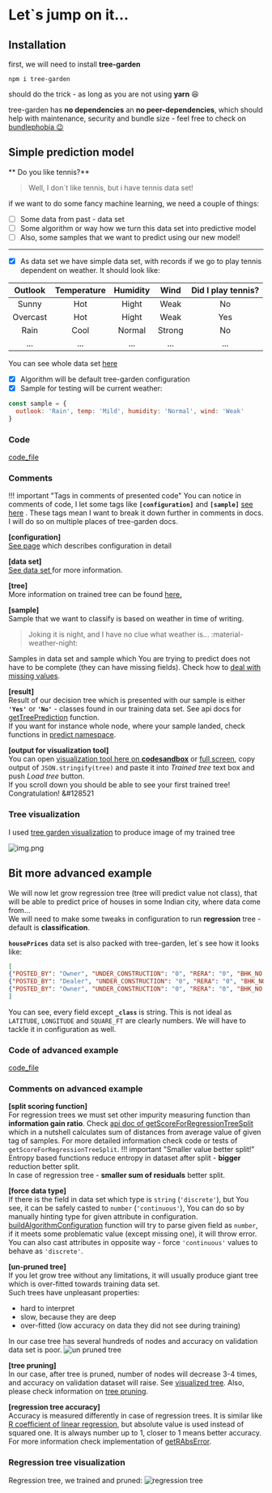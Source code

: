 # Let`s jump on it...


## Installation

first, we will need to install **tree-garden**

`npm i tree-garden` 

should do the trick - as long as you are not using **yarn** :laughing:

tree-garden has **no dependencies** an **no peer-dependencies**, which should help with maintenance, security
and bundle size - feel free to check on [bundlephobia &#x1F609;](https://bundlephobia.com/package/tree-garden@latest) 

## Simple prediction model
** Do you like tennis?**
> Well, I don`t like tennis, but i have tennis data set!

if we want to do  some fancy machine learning, we need a couple of things:

- [ ] Some data from past - data set
- [ ] Some algorithm or way how we turn this data set into predictive model
- [ ] Also, some samples that we want to predict using our new model!
---

- [x]  As data set we have simple data set, with records if we go to play tennis dependent on weather.
It should look like:

| Outlook| Temperature| Humidity|Wind|Did I play tennis?|
| :---: | :---: |:---: |:---: |:---: |
|Sunny|Hot|Hight|Weak|No|
|Overcast|Hot|Hight|Weak|Yes|
|Rain|Cool|Normal|Strong|No|
|...|...|...|...|...|

You can see whole data set [here](https://github.com/miob-miob/treeGarden/blob/master/src/sampleDataSets/tennis.ts#L2) 

- [x] Algorithm will be default tree-garden configuration 
- [x] Sample for testing will be current weather: 
```javascript
const sample = {
  outlook: 'Rain', temp: 'Mild', humidity: 'Normal', wind: 'Weak'
}
```

### Code 

[code_file](docs/code_snippets/shouldIPlayTenis.ts)

### Comments
!!! important "Tags in comments of presented code"
    You can notice in comments of code, I let some tags like **`[configuration]`** and
    **`[sample]`** [see here](https://github.com/miob-miob/treeGarden/blob/master/docs/code_snippets/shouldIPlayTenis.ts#L30) .
    These tags mean I want to break it down further in comments in docs.
    I will do so on multiple places of tree-garden docs.

**[configuration]**  
[See page](importantBasics.md#configuration) which describes configuration in detail
  
**[data set]**  
[See data set ](importantBasics.md#data-set) for more information.

**[tree]**  
More information on trained tree can be found [here.](importantBasics.md#decision-tree)

**[sample]**  
Sample that we want to classify is based on weather in time of writing.
> Joking it is night, and I have no clue what weather is...  :material-weather-night:

Samples in data set and sample which You are trying to predict does not have to be complete 
(they can have missing fields). Check how to [deal with missing values](importantBasics.md#dealing-with-missing-values).

**[result]**  
Result of our decision tree which is presented with our sample is either **`'Yes'`** or 
**`'No'`** - classes found in our training data set. See api docs for [getTreePrediction](api/modules.md#gettreeprediction)
function.  
If you want for instance whole node, where your sample landed, check functions in 
[predict namespace](api/modules/predict.md).



**[output for visualization tool]**  
You can open [visualization tool here on **codesandbox**](https://codesandbox.io/s/nostalgic-water-eozhj6) or [full screen](https://eozhj6.csb.app/), 
copy output of `JSON.stringify(tree)` and paste it into *Trained tree* text box and push *Load tree* button.  
If you scroll down you should be able to see your first trained tree!  
Congratulation! &#128521



### Tree visualization

I used [tree garden visualization](https://github.com/miob-miob/treeGardenVisualization) to 
produce image of my trained tree 


![img.png](resources/images/simpleTennisTree.png)




## Bit more advanced example

We will now let grow regression tree (tree will predict value not class), that will be able to predict price of houses in
some Indian city, where data come from...  
We will need to make some tweaks in configuration to run **regression** tree - default is **classification**.  

**`housePrices`** data set is also packed with tree-garden, let`s see how it looks like:
```json
[
{"POSTED_BY": "Owner", "UNDER_CONSTRUCTION": "0", "RERA": "0", "BHK_NO.": "2", "BHK_OR_RK": "BHK", "SQUARE_FT": "1300.236407", "READY_TO_MOVE": "1", "RESALE": "1", "ADDRESS": "Ksfc Layout,Bangalore", "LONGITUDE": "12.96991", "LATITUDE": "77.59796", "_class": 55.0},
{"POSTED_BY": "Dealer", "UNDER_CONSTRUCTION": "0", "RERA": "0", "BHK_NO.": "2", "BHK_OR_RK": "BHK", "SQUARE_FT": "1275.0", "READY_TO_MOVE": "1", "RESALE": "1", "ADDRESS": "Vishweshwara Nagar,Mysore", "LONGITUDE": "12.274538", "LATITUDE": "76.644605", "_class": 51.0},
{"POSTED_BY": "Owner", "UNDER_CONSTRUCTION": "0", "RERA": "0", "BHK_NO.": "2", "BHK_OR_RK": "BHK", "SQUARE_FT": "933.1597222000001", "READY_TO_MOVE": "1", "RESALE": "1", "ADDRESS": "Jigani,Bangalore", "LONGITUDE": "12.778033", "LATITUDE": "77.632191", "_class": 43.0}
]
```

You can see, every field except **`_class`** is string. This is not ideal as `LATITUDE`, `LONGITUDE` and `SQUARE_FT` are clearly 
numbers. We will have to tackle it in configuration as well.

### Code of advanced example
[code_file](docs/code_snippets/regressionTree.ts)


### Comments on advanced example

**[split scoring function]**  
For regression trees we must set other impurity measuring function than **information gain ratio**. Check 
[api doc of getScoreForRegressionTreeSplit](./api/modules/impurity.md#getscoreforregressiontreesplit) 
which in a nutshell calculates sum of distances from average value of given tag of samples. For more detailed 
information check code or tests of `getScoreForRegressionTreeSplit`.
!!! important "Smaller value better split!"
    Entropy based functions reduce entropy in dataset after split - **bigger** reduction better split.  
    In case of regression tree -  **smaller sum of residuals** better split.

**[force data type]**  
If there is the field in data set which type is `string` (`'discrete'`), but You see, it can be safely casted 
to `number` (`'continuous'`), You can do so by manually hinting type for given attribute in configuration.
[buildAlgorithmConfiguration](./api/modules.md#buildalgorithmconfiguration) function will try 
to parse given field as `number`, if it meets some problematic value (except missing one), it will throw error.  
You can also cast attributes in opposite way - force `'continuous'` values to behave as 
`'discrete'`.

**[un-pruned tree]**  
If you let grow tree without any limitations, it will usually produce giant tree which is over-fitted towards 
training data set.  
Such trees have unpleasant properties:  

- hard to interpret 
- slow, because they are deep
- over-fitted (low accuracy on data they did not see during training)

In our case tree has several hundreds of nodes and accuracy on validation data set is poor.
![un pruned tree](./resources/images/fuc--ng_large_tree.png)


**[tree pruning]**  
In our case, after tree is pruned, number of nodes will decrease 3-4 times, and accuracy on validation dataset will raise. See [visualized tree](#regression-tree-visualization).
Also, please check information on [tree pruning](./importantBasics.md#tree-pruning).

**[regression tree accuracy]**  
Accuracy is measured differently in case of regression trees. It is similar like [R coefficient of linear regression](https://en.wikipedia.org/wiki/Coefficient_of_determination), 
but absolute value is used instead of squared one. It is always number up to 1, closer to 1 means
better accuracy. For more information check implementation of [getRAbsError](./api/modules/statistics.md#getrabserror).



### Regression tree visualization
Regression tree, we trained and pruned:
![regression tree](./resources/images/regression_tree.png)
